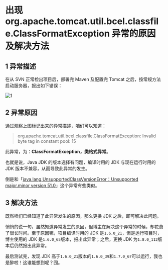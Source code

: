 # 出现 org.apache.tomcat.util.bcel.classfile.ClassFormatException 异常的原因及解决方法


1 异常描述
------
在从 SVN 正常检出项目后，部署完 Maven 及配置完 Tomcat 之后，按常规方法启动服务器，报出如下错误：

![1](http://img.blog.csdn.net/20170414174230957)



2 异常原因
------

通过观察上图标记出来的异常描述，咱们可以知道：

> org.apache.tomcat.util.bcel.classfile.ClassFormatException: Invalid byte tag in constant pool: 15

此异常，为：**ClassFormatException，类格式异常**。

也就是说，Java JDK 的版本选择有问题，编译时用的 JDK 与现在运行时用的 JDK 版本不兼容，从而导致此异常的发生。

倒是和「[java.lang.UnsupportedClassVersionError：Unsupported major.minor version 51.0](https://github.com/guobinhit/SolutionCase-Exception-and-Error/blob/master/solution-cases/class-version-error.md)」这个异常有些类似。

3 解决方法
------

既然咱们已经知道了此异常发生的原因，那么更换 JDK 之后，即可解决此问题。

悄悄的说一句，虽然知道异常发生的原因，但博主在解决这个异常的时候，却花费了很长时间。至于原因嘛，项目编译时用的 JDK 是`1.6.0_21`，但是运行项目时，博主使用的 JDK 是`1.6.0_65`版本，报出此异常；之后，更换 JDK 为`1.8.0_112`版本后仍然报出此异常。

最后测试完，发现 JDK 高于`1.6.0_21`版本的`1.6.0_39`和`1.7.0_67`可以运行，我也是醉啦！这谁能想到呢？囧。



